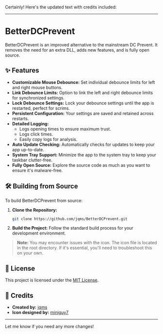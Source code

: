 Certainly! Here's the updated text with credits included:

---

# BetterDCPrevent

BetterDCPrevent is an improved alternative to the mainstream DC Prevent. It removes the need for an extra DLL, adds new features, and is fully open source.

## ✨ Features

- **Customizable Mouse Debounce:** Set individual debounce limits for left and right mouse buttons.
- **Link Debounce Limits:** Option to link the left and right debounce limits for synchronized settings.
- **Lock Debounce Settings:** Lock your debounce settings until the app is restarted, perfect for scrims.
- **Persistent Configuration:** Your settings are saved and retained across restarts.
- **Detailed Logging:**
  - Logs opening times to ensure maximum trust.
  - Logs click times.
  - Easily copy logs for analysis.
- **Auto Update Checking:** Automatically checks for updates to keep your app up-to-date.
- **System Tray Support:** Minimize the app to the system tray to keep your taskbar clutter-free.
- **Fully Open Source:** Explore the source code as much as you want to ensure it's malware-free.

## 🛠️ Building from Source

To build BetterDCPrevent from source:

1. **Clone the Repository:**
   ```bash
   git clone https://github.com/jqms/BetterDCPrevent.git
   ```

2. **Build the Project:**
   Follow the standard build process for your development environment.

> **Note:** You may encounter issues with the icon. The icon file is located in the root directory. If it's essential, you'll need to troubleshoot this on your own.

## 📜 License

This project is licensed under the [MIT License](LICENSE).

## 🙌 Credits

- **Created by:** [jqms](https://github.com/jqms)
- **Icon designed by:** [miniguy7](https://github.com/miniguy7)

--- 

Let me know if you need any more changes!
